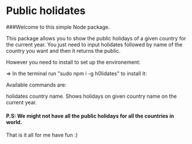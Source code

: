 # Public holidates 

###Welcome to this simple Node package.

This package allows you to show the public holidays of a given country for the current year. You just need to input holidates followed by name of the country you want and then it returns the public.

However you need to install to set up the environement:

=> In the terminal run "sudo npm i -g h0lidates" to install it:

Available commands are:

holidates country name.
Shows holidays on given country name on the current year.

#### P.S: We might not have all the public holidays for all the countries in world.

That is it all for me have fun :)

